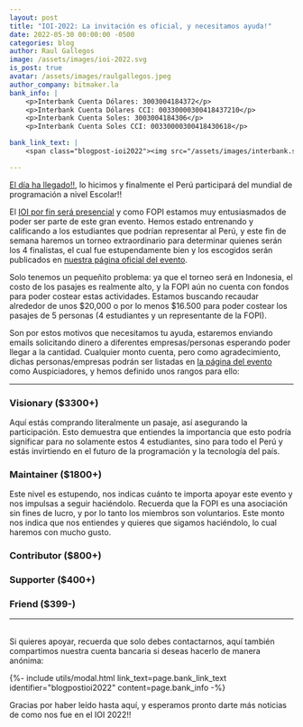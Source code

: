 ```yaml
---
layout: post
title: "IOI-2022: La invitación es oficial, y necesitamos ayuda!"
date: 2022-05-30 00:00:00 -0500
categories: blog
author: Raul Gallegos
image: /assets/images/ioi-2022.svg
is_post: true
avatar: /assets/images/raulgallegos.jpeg
author_company: bitmaker.la
bank_info: |
    <p>Interbank Cuenta Dólares: 3003004184372</p>
    <p>Interbank Cuenta Dólares CCI: 00330000300418437210</p>
    <p>Interbank Cuenta Soles: 3003004184306</p>
    <p>Interbank Cuenta Soles CCI: 00330000300418430618</p>

bank_link_text: |
    <span class="blogpost-ioi2022"><img src="/assets/images/interbank.svg" /></span>

---
```

[El día ha llegado!!](/ioi-2022), lo hicimos y finalmente el Perú participará del mundial
de programación a nivel Escolar!!

El [IOI por fin será presencial](https://ioi2022.id/) y como FOPI estamos muy entusiasmados
de poder ser parte de este gran evento. Hemos estado entrenando y calificando a los estudiantes
que podrían representar al Perú, y este fin de semana haremos un torneo extraordinario
para determinar quienes serán los 4 finalistas, el cual fue estupendamente bien y los escogidos
serán publicados en [nuestra página oficial del evento](/ioi-2022).

Solo tenemos un pequeñito problema: ya que el torneo será en Indonesia, el costo de los pasajes
es realmente alto, y la FOPI aún no cuenta con fondos para poder costear estas actividades.
Estamos buscando recaudar alrededor de unos $20,000 o por lo menos $16.500 para poder costear
los pasajes de 5 personas (4 estudiantes y un representante de la FOPI).

Son por estos motivos que necesitamos tu ayuda, estaremos enviando emails solicitando dinero a
diferentes empresas/personas esperando poder llegar a la cantidad. Cualquier monto cuenta, pero
como agradecimiento, dichas personas/empresas podrán ser listadas en [la página del evento](/ioi-2022) como
Auspiciadores, y hemos definido unos rangos para ello:

---
### Visionary ($3300\+)

Aquí estás comprando literalmente un pasaje, así asegurando la participación. Esto demuestra
que entiendes la importancia que esto podría significar para no solamente estos 4 estudiantes,
sino para todo el Perú y estás invirtiendo en el futuro de la programación y la tecnología del
país.

### Maintainer ($1800\+)

Este nivel es estupendo, nos indicas cuánto te importa apoyar este evento y nos impulsas a
seguir haciéndolo. Recuerda que la FOPI es una asociación sin fines de lucro, y por lo tanto
los miembros son voluntarios. Este monto nos indica que nos entiendes y quieres que sigamos
haciéndolo, lo cual haremos con mucho gusto.

### Contributor ($800\+)

### Supporter ($400\+)

### Friend ($399\-)

---

<br/>
Si quieres apoyar, recuerda que solo debes contactarnos, aquí también compartimos nuestra
cuenta bancaria si deseas hacerlo de manera anónima:

{%- include utils/modal.html link_text=page.bank_link_text identifier="blogpostioi2022" content=page.bank_info -%}


Gracias por haber leído hasta aquí, y esperamos pronto darte más noticias de como nos fue
en el IOI 2022!!

